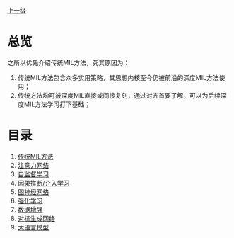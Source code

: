 [上一级](https://github.com/InkiYinji/MIL-Review/blob/main/README.md)

# 总览
之所以优先介绍传统MIL方法，究其原因为：
1. 传统MIL方法包含众多实用策略，其思想内核至今仍被前沿的深度MIL方法使用；
2. 传统方法均可被深度MIL直接或间接复刻，通过对齐首要了解，可以为后续深度MIL方法学习打下基础；

# 目录
1. [传统MIL方法](Traditional.md) 
2. [注意力网络](Attention.md)
3. [自监督学习](SelfSupervised.md)
4. [因果推断/介入学习](CausalInference.md)
5. [图神经网络](GNN.md)
6. [强化学习](ReinforcementLearning.md)
7. [数据增强](DataEnhancement.md)
8. [对抗生成网络](GAN.md)
9. [大语言模型](LLM.md)
